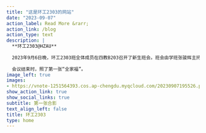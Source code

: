 ```yaml
---
title: "这是环工2303的网站"
date: "2023-09-07"
action_label: Read More &rarr;
action_link: /blog
action_type: text
description: | 
  **环工2303@HZAU**
  
  2023年9月6日晚，环工2303班全体成员在四教B203召开了新生班会。班会由学班张骏辉主持，全体32名新生、9位志愿者和班主任高春辉参加，下班党员汪涵线上列席。
  
  会议结束时，照了第一张“全家福”。
image_left: true
images:
- https://vnote-1251564393.cos.ap-chengdu.myqcloud.com/20230907195526.png
show_action_link: true
show_social_links: true
subtitle: 第一张合影
text_align_left: false
title: 环工2303
type: home
---
```


